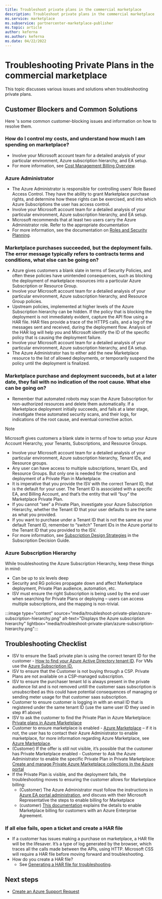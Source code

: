 ```yaml
---
title: Troubleshoot private plans in the commercial marketplace
description: Troubleshoot private plans in the commercial marketplace
ms.service: marketplace
ms.subservice: partnercenter-marketplace-publisher
ms.topic: article
author: keferna
ms.author: keferna
ms.date: 04/22/2022
---
```


# Troubleshooting Private Plans in the commercial marketplace

This topic discusses various issues and solutions when troubleshooting private plans.

## Customer Blockers and Common Solutions

Here 's some common customer-blocking issues and information on how to resolve them.

### How do I control my costs, and understand how much I am spending on marketplace?

- Involve your Microsoft account team for a detailed analysis of your particular environment, Azure subscription hierarchy, and EA setup.
- For more information, see [Cost Management Billing Overview](../cost-management-billing/cost-management-billing-overview.md).

### Azure Administrator

- The Azure Administrator is responsible for controlling users’ Role Based Access Control. They have the ability to grant Marketplace purchase rights, and determine how these rights can be exercised, and into which Azure Subscriptions the user has access control.
- Involve your Microsoft account team for a detailed analysis of your particular environment, Azure subscription hierarchy, and EA setup.
- Microsoft recommends that at least two users carry the Azure Administrator role. Refer to the appropriate documentation
- For more information, see the documentation on [Roles and Security Planning](../active-directory/roles/security-planning.md).

### Marketplace purchases succeeded, but the deployment fails. The error message typically refers to contracts terms and conditions, what else can be going on?

- Azure gives customers a blank slate in terms of Security Policies, and often these policies have unintended consequences, such as blocking the deployment of marketplace resources into a particular Azure Subscription or Resource Group.
- Involve your Microsoft account team for a detailed analysis of your particular environment, Azure subscription hierarchy, and Resource Group policies.
- Upstream policies, implemented at higher levels of the Azure Subscription hierarchy can be hidden. If the policy that is blocking the deployment is not immediately evident, capture the API flow using a HAR file. HAR files provide a trace of the HTTPS calls, and a log of the messages sent and received, during the deployment flow. Analysis of the HAR log will help you and Microsoft identify the ID of the specific policy that is causing the deployment failure.
- Involve your Microsoft account team for a detailed analysis of your particular environment, Azure subscription hierarchy, and EA setup.
- The Azure Administrator has to either add the new Marketplace resource to the list of allowed deployments, or temporarily suspend the policy until the deployment is finalized.

### Marketplace purchase and deployment succeeds, but at a later date, they fail with no indication of the root cause. What else can be going on?

- Remember that automated robots may scan the Azure Subscription for non-authorized resources and delete them automatically. If a Marketplace deployment initially succeeds, and fails at a later stage, investigate these automated security scans, and their logs, for indications of the root cause, and eventual corrective action.

> [!NOTE]
> Microsoft gives customers a blank slate in terms of how to setup your Azure Account Hierarchy, your Tenants, Subscriptions, and Resource Groups.

- Involve your Microsoft account team for a detailed analysis of your particular environment, Azure subscription hierarchy, Tenant IDs, and Resource groups.
- Any user can have access to multiple subscriptions, tenant IDs, and Resource Groups. But only one is needed for the creation and deployment of a Private Plan in Marketplace.
- It is imperative that you provide the ISV with the correct Tenant ID, that is the default for your user. The Tenant ID is associated with a specific EA, and Billing Account, and that’s the entity that will “buy” the Marketplace Private Plan.
- If you cannot “see” a Private Plan, investigate your Azure Subscription Hierarchy, whether the Tenant ID that your user defaults to are the same as what you provided.
- If you want to purchase under a Tenant ID that is not the same as your default Tenant ID, remember to “switch” Tenant IDs in the Azure portal to the Tenant ID that you provided to the ISV.
- For more information, see [Subscription Design Strategies](/azure/cloud-adoption-framework/decision-guides/subscriptions/#subscription-design-strategies) in the Subscription Decision Guide.

### Azure Subscription Hierarchy

While troubleshooting the Azure Subscription Hierarchy, keep these things in mind:

- Can be up to six levels deep
- Security and RG policies propagate down and affect Marketplace deployment, Private Plan audience, automation, etc.
- ISV must ensure the right Subscription is being used by the end user when searching for Private Plans or deploying – users can access multiple subscriptions, and the mapping is non-trivial.

:::image type="content" source="media/troubleshoot-private-plan/azure-subscription-hierarchy.png" alt-text="Displays the Azure subscription hierarchy" lightbox="media/troubleshoot-private-plan/azure-subscription-hierarchy.png":::

## Troubleshooting Checklist

- ISV to ensure the SaaS private plan is using the correct tenant ID for the customer - [How to find your Azure Active Directory tenant ID](../active-directory/fundamentals/active-directory-how-to-find-tenant.md). For VMs use the [Azure Subscription ID.](../azure-portal/get-subscription-tenant-id.md)
- ISV to ensure that the Customer is not buying through a CSP. Private Plans are not available on a CSP-managed subscription.
- ISV to ensure the purchaser tenant Id is always present in the private audience list and is not removed untill the customer saas subscription is unsubscribed as this could have potential consequences of managing or sending meter usage for that customer saas subscription.
- Customer to ensure customer is logging in with an email ID that is registered under the same tenant ID (use the same user ID they used in step #1 above)
- ISV to ask the customer to find the Private Plan in Azure Marketplace: [Private plans in Azure Marketplace](/marketplace/private-plans)
- Customer to ensure marketplace is enabled - [Azure Marketplace](../cost-management-billing/manage/ea-azure-marketplace.md) – if it is not, the user has to contact their Azure Administrator to enable marketplace, for more information regarding Azure Marketplace, see [Azure Marketplace](../cost-management-billing/manage/ea-azure-marketplace.md).
- (Customer) If the offer is still not visible, it’s possible that the customer has Private Marketplace enabled - Customer to Ask the Azure Administrator to enable the specific Private Plan in Private Marketplace: [Create and manage Private Azure Marketplace collections in the Azure portal](/marketplace/create-manage-private-azure-marketplace-new)
- If the Private Plan is visible, and the deployment fails, the troubleshooting moves to ensuring the customer allows for Marketplace billing:
  - (Customer) The Azure Administrator must follow the instructions in [Azure EA portal administration](../cost-management-billing/manage/ea-portal-administration.md), and discuss with their Microsoft Representative the steps to enable billing for Marketplace
  - (customer) [This documentation](../cost-management-billing/manage/ea-portal-administration.md) explains the details to enable Marketplace billing for customers with an Azure Enterprise Agreement.

### If all else fails, open a ticket and create a HAR file

- If a customer has issues making a purchase on marketplace, a HAR file will be the lifesaver. It’s a type of log generated by the browser, which traces all the calls made between the APIs, using HTTP. Microsoft CSS will require a HAR file before moving forward and troubleshooting.
- How do you create a HAR file?
  - See [Generating a HAR file for troubleshooting](https://support.zendesk.com/hc/en-us/articles/204410413-Generating-a-HAR-file-for-troubleshooting).

## Next steps

- [Create an Azure Support Request](../azure-portal/supportability/how-to-create-azure-support-request.md)
